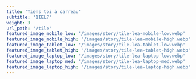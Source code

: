 ```yaml
---
title: 'Tiens toi à carreau'
subtitle: '1IEL7'
weight: 3
url_path: '/tile'
featured_image_mobile_low: '/images/story/tile-lea-mobile-low.webp'
featured_image_mobile_high: '/images/story/tile-lea-mobile-high.webp'
featured_image_tablet_low: '/images/story/tile-lea-tablet-low.webp'
featured_image_tablet_high: '/images/story/tile-lea-tablet-high.webp'
featured_image_laptop_low: '/images/story/tile-lea-laptop-low.webp'
featured_image_laptop_med: '/images/story/tile-lea-laptop-med.webp'
featured_image_laptop_high: '/images/story/tile-lea-laptop-high.webp'
---
```

